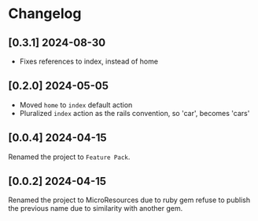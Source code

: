 # Changelog

## [0.3.1] 2024-08-30
- Fixes references to index, instead of home

## [0.2.0] 2024-05-05
- Moved `home` to `index` default action
- Pluralized `index` action as the rails convention, so 'car', becomes 'cars'

## [0.0.4] 2024-04-15
Renamed the project to `Feature Pack`.

## [0.0.2] 2024-04-15
Renamed the project to MicroResources due to ruby gem refuse to publish the previous name due to similarity with another gem.
